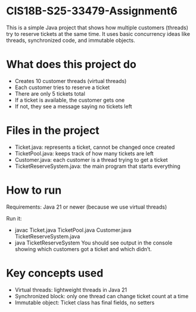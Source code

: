 # CIS18B-S25-33479-Assignment6
This is a simple Java project that shows how multiple customers (threads) try to reserve tickets at the same time. It uses basic concurrency ideas like threads, synchronized code, and immutable objects.
# What does this project do
- Creates 10 customer threads (virtual threads)
- Each customer tries to reserve a ticket
- There are only 5 tickets total
- If a ticket is available, the customer gets one
- If not, they see a message saying no tickets left
# Files in the project
- Ticket.java: represents a ticket, cannot be changed once created
- TicketPool.java: keeps track of how many tickets are left
- Customer.java: each customer is a thread trying to get a ticket
- TicketReserveSystem.java: the main program that starts everything
# How to run
Requirements:
Java 21 or newer (because we use virtual threads)

Run it:
- javac Ticket.java TicketPool.java Customer.java TicketReserveSystem.java
- java TicketReserveSystem
You should see output in the console showing which customers got a ticket and which didn’t.
# Key concepts used
- Virtual threads: lightweight threads in Java 21
- Synchronized block: only one thread can change ticket count at a time
- Immutable object: Ticket class has final fields, no setters
